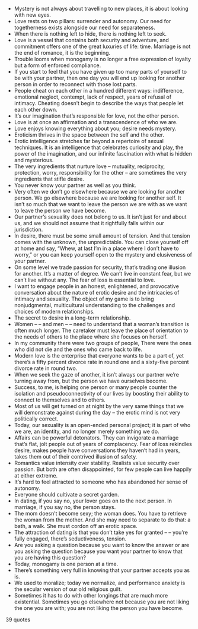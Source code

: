  - Mystery is not always about travelling to new places, it is about looking with new eyes.
 - Love rests on two pillars: surrender and autonomy. Our need for togetherness exists alongside our need for separateness.
 - When there is nothing left to hide, there is nothing left to seek.
 - Love is a vessel that contains both security and adventure, and commitment offers one of the great luxuries of life: time. Marriage is not the end of romance, it is the beginning.
 - Trouble looms when monogamy is no longer a free expression of loyalty but a form of enforced compliance.
 - If you start to feel that you have given up too many parts of yourself to be with your partner, then one day you will end up looking for another person in order to reconnect with those lost parts.
 - People cheat on each other in a hundred different ways: indifference, emotional neglect, contempt, lack of respect, years of refusal of intimacy. Cheating doesn’t begin to describe the ways that people let each other down.
 - It’s our imagination that’s responsible for love, not the other person.
 - Love is at once an affirmation and a transcendence of who we are.
 - Love enjoys knowing everything about you; desire needs mystery.
 - Eroticism thrives in the space between the self and the other.
 - Erotic intelligence stretches far beyond a repertoire of sexual techniques. It is an intelligence that celebrates curiosity and play, the power of the imagination, and our infinite fascination with what is hidden and mysterious.
 - The very ingredients that nurture love – mutuality, reciprocity, protection, worry, responsibility for the other – are sometimes the very ingredients that stifle desire.
 - You never know your partner as well as you think.
 - Very often we don’t go elsewhere because we are looking for another person. We go elsewhere because we are looking for another self. It isn’t so much that we want to leave the person we are with as we want to leave the person we have become.
 - Our partner’s sexuality does not belong to us. It isn’t just for and about us, and we should not assume that it rightfully falls within our jurisdiction.
 - In desire, there must be some small amount of tension. And that tension comes with the unknown, the unpredictable. You can close yourself off at home and say, “Whew, at last I’m in a place where I don’t have to worry,” or you can keep yourself open to the mystery and elusiveness of your partner.
 - On some level we trade passion for security, that’s trading one illusion for another. It’s a matter of degree. We can’t live in constant fear, but we can’t live without any. The fear of loss is essential to love.
 - I want to engage people in an honest, enlightened, and provocative conversation about the nature of erotic desire and the intricacies of intimacy and sexuality. The object of my game is to bring nonjudgmental, multicultural understanding to the challenges and choices of modern relationships.
 - The secret to desire in a long-term relationship.
 - Women – – and men – – need to understand that a woman’s transition is often much longer. The caretaker must leave the place of orientation to the needs of others to the place where she focuses on herself.
 - In my community there were two groups of people, There were the ones who did not die and the ones who came back to life.
 - Modern love is the enterprise that everyone wants to be a part of, yet there’s a fifty percent divorce rate in round one and a sixty-five percent divorce rate in round two.
 - When we seek the gaze of another, it isn’t always our partner we’re turning away from, but the person we have ourselves become.
 - Success, to me, is helping one person or many people counter the isolation and pseudoconnectivity of our lives by boosting their ability to connect to themselves and to others.
 - Most of us will get turned on at night by the very same things that we will demonstrate against during the day – the erotic mind is not very politically correct.
 - Today, our sexuality is an open-ended personal project; it is part of who we are, an identity, and no longer merely something we do.
 - Affairs can be powerful detonators. They can invigorate a marriage that’s flat, jolt people out of years of complacency. Fear of loss rekindles desire, makes people have conversations they haven’t had in years, takes them out of their contrived illusion of safety.
 - Romantics value intensity over stability. Realists value security over passion. But both are often disappointed, for few people can live happily at either extreme.
 - It’s hard to feel attracted to someone who has abandoned her sense of autonomy.
 - Everyone should cultivate a secret garden.
 - In dating, if you say no, your lover goes on to the next person. In marriage, if you say no, the person stays.
 - The mom doesn’t become sexy; the woman does. You have to retrieve the woman from the mother. And she may need to separate to do that: a bath, a walk. She must cordon off an erotic space.
 - The attraction of dating is that you don’t take yes for granted – – you’re fully engaged, there’s seductiveness, tension.
 - Are you asking a question because you want to know the answer or are you asking the question because you want your partner to know that you are having this question?
 - Today, monogamy is one person at a time.
 - There’s something very full in knowing that your partner accepts you as is.
 - We used to moralize; today we normalize, and performance anxiety is the secular version of our old religious guilt.
 - Sometimes it has to do with other longings that are much more existential. Sometimes you go elsewhere not because you are not liking the one you are with; you are not liking the person you have become.

39 quotes